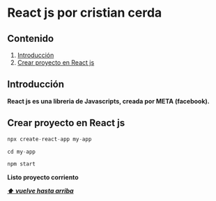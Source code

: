 # React js por cristian cerda 

## Contenido
  1. [Introducción](#introducción)
  2. [Crear proyecto en React js](#crear-proyecto)



## Introducción

**React js es una libreria de Javascripts, creada por META (facebook).**

## Crear proyecto en React js

```javascript
npx create-react-app my-app
```
```javascript
cd my-app
```
```javascript
npm start
```
**Listo proyecto corriento**

*****[⬆ vuelve hasta arriba](#contenido)*****

